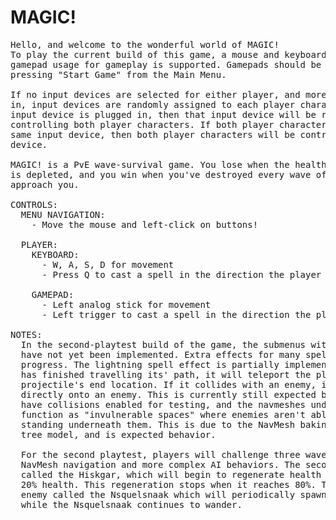 # MAGIC!
<pre>
Hello, and welcome to the wonderful world of MAGIC!
To play the current build of this game, a mouse and keyboard are required, but
gamepad usage for gameplay is supported. Gamepads should be plugged in before
pressing "Start Game" from the Main Menu.

If no input devices are selected for either player, and more than one is plugged
in, input devices are randomly assigned to each player character. If only one
input device is plugged in, then that input device will be responsible for
controlling both player characters. If both player characters are assigned the
same input device, then both player characters will be controlled by that input
device.

MAGIC! is a PvE wave-survival game. You lose when the health of both player characters
is depleted, and you win when you've destroyed every wave of enemies that dares to
approach you.

CONTROLS:
  MENU NAVIGATION:
    - Move the mouse and left-click on buttons!
    
  PLAYER:
    KEYBOARD:
      - W, A, S, D for movement
      - Press Q to cast a spell in the direction the player is facing
      
    GAMEPAD:
      - Left analog stick for movement
      - Left trigger to cast a spell in the direction the player is facing
    
NOTES:
  In the second-playtest build of the game, the submenus within the Options menu
  have not yet been implemented. Extra effects for many spells are still a work in
  progress. The lightning spell effect is partially implemented, when the projectile
  has finished travelling its' path, it will teleport the player who casted it to the
  projectile's end location. If it collides with an enemy, it will teleport the player
  directly onto an enemy. This is currently still expected behavior. Trees still don't
  have collisions enabled for testing, and the navmeshes underneath pine trees currently
  function as "invulnerable spaces" where enemies aren't able to find a path to players
  standing underneath them. This is due to the NavMesh baking being upset by the pine
  tree model, and is expected behavior.
  
  For the second playtest, players will challenge three waves of enemies which implement
  NavMesh navigation and more complex AI behaviors. The second wave contains an enemy
  called the Hiskgar, which will begin to regenerate health and run away once it reaches
  20% health. This regeneration stops when it reaches 80%. The third wave contains an
  enemy called the Nsquelsnaak which will periodically spawn Larvae to attack the player,
  while the Nsquelsnaak continues to wander.
</pre>

